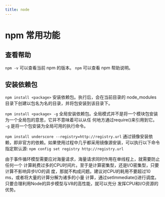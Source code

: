 ```yaml
---
title: node
---
```


# npm 常用功能

## 查看帮助
`npm -v` 可以查看当前 npm 的版本。
`npm` 可以查看 npm 帮助说明。

## 安装依赖包
`npm install <package>` 安装依赖包。执行后，会在当前目录的 node_modules 目录下创建以包名为名的目录，并将包安装到该目录下。

`npm install <package> -g` 全局安装依赖包。全局模式并不是将一个模块包安装为一个全局包的意思，它并不意味着可以从任 何地方通过require()来引用到它。
`-g` 是将一个包安装为全局可用的执行命令。

`npm install underscore --registry=http://registry.url` 通过镜像安装依赖，即非官方的依赖。如果使用过程中几乎都采用镜像源安装，可以执行以下命令指定默认源: `npm config set registry http://registry.url`


由于事件循环模型需要应对海量请求，海量请求同时作用在单线程上，就需要防止任何一个 计算耗费过多的CPU时间片。至于是计算密集型，还是I/O密集型，只要计算不影响异步I/O的调 度，那就不构成问题。建议对CPU的耗用不要超过10 ms，或者将大量的计算分解为诸多的小量 计算，通过setImmediate()进行调度。只要合理利用Node的异步模型与V8的高性能，就可以充分 发挥CPU和I/O资源的优势。